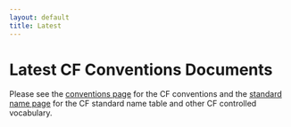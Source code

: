 ```yaml
---
layout: default
title: Latest
---
```


# Latest CF Conventions Documents

Please see the [conventions page](conventions.html) for the CF conventions
and the [standard name page](standard-names.html) for the CF standard name
table and other CF controlled vocabulary.